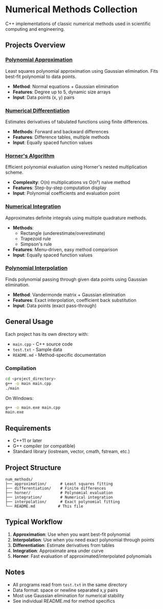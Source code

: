 # Numerical Methods Collection

C++ implementations of classic numerical methods used in scientific computing and engineering.

## Projects Overview

### [Polynomial Approximation](approximation/)
Least squares polynomial approximation using Gaussian elimination. Fits best-fit polynomial to data points.
- **Method**: Normal equations + Gaussian elimination
- **Features**: Degree up to 5, dynamic size arrays
- **Input**: Data points (x, y) pairs

### [Numerical Differentiation](differentiation/)
Estimates derivatives of tabulated functions using finite differences.
- **Methods**: Forward and backward differences
- **Features**: Difference tables, multiple methods
- **Input**: Equally spaced function values

### [Horner's Algorithm](horner/)
Efficient polynomial evaluation using Horner's nested multiplication scheme.
- **Complexity**: O(n) multiplications vs O(n²) naive method
- **Features**: Step-by-step computation display
- **Input**: Polynomial coefficients and evaluation point

### [Numerical Integration](integration/)
Approximates definite integrals using multiple quadrature methods.
- **Methods**: 
  - Rectangle (underestimate/overestimate)
  - Trapezoid rule
  - Simpson's rule
- **Features**: Menu-driven, easy method comparison
- **Input**: Equally spaced function values

### [Polynomial Interpolation](interpolation/)
Finds polynomial passing through given data points using Gaussian elimination.
- **Method**: Vandermonde matrix + Gaussian elimination
- **Features**: Exact interpolation, coefficient back substitution
- **Input**: Data points (exact pass-through)

## General Usage

Each project has its own directory with:
- `main.cpp` - C++ source code
- `test.txt` - Sample data
- `README.md` - Method-specific documentation

### Compilation

```bash
cd <project_directory>
g++ -o main main.cpp
./main
```

On Windows:
```bash
g++ -o main.exe main.cpp
main.exe
```

## Requirements

- C++11 or later
- G++ compiler (or compatible)
- Standard library (iostream, vector, cmath, fstream, etc.)

## Project Structure

```
num_methods/
├── approximation/      # Least squares fitting
├── differentiation/    # Finite differences
├── horner/             # Polynomial evaluation
├── integration/        # Numerical integration
├── interpolation/      # Exact polynomial fitting
└── README.md          # This file
```

## Typical Workflow

1. **Approximation**: Use when you want best-fit polynomial
2. **Interpolation**: Use when you need exact polynomial through points
3. **Differentiation**: Estimate derivatives from tables
4. **Integration**: Approximate area under curve
5. **Horner**: Fast evaluation of approximated/interpolated polynomials

## Notes

- All programs read from `test.txt` in the same directory
- Data format: space or newline separated x,y pairs
- Most use Gaussian elimination for numerical stability
- See individual README.md for method specifics
